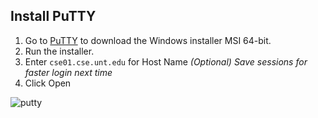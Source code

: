  ## Install PuTTY
 
1. Go to [PuTTY](https://www.chiark.greenend.org.uk/~sgtatham/putty/latest.html) to download the Windows installer MSI 64-bit.
2. Run the installer. 
3. Enter `cse01.cse.unt.edu` for Host Name
*(Optional) Save sessions for faster login next time*
4. Click Open

  ![putty](https://raw.githubusercontent.com/misc-sonchau/dev-tool-tutorials/main/images/windows_putty.jpg)
